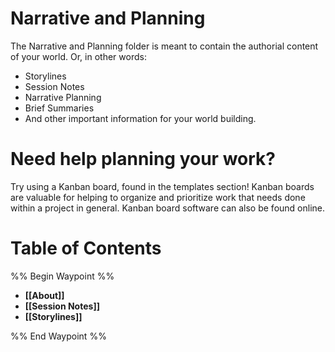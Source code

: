 # Narrative and Planning
The Narrative and Planning folder is meant to contain the authorial content of your world. Or, in other words:
- Storylines
- Session Notes
- Narrative Planning
- Brief Summaries
- And other important information for your world building.
# Need help planning your work?
Try using a Kanban board, found in the templates section! Kanban boards are valuable for helping to organize and prioritize work that needs done within a project in general. Kanban board software can also be found online. 
# Table of Contents
%% Begin Waypoint %%
- **[[About]]**
- **[[Session Notes]]**
- **[[Storylines]]**

%% End Waypoint %%